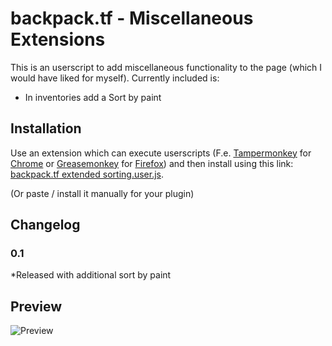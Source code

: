 # backpack.tf - Miscellaneous Extensions
This is an userscript to add miscellaneous functionality to the page (which I would have liked for myself).
Currently included is:
* In inventories add a Sort by paint


## Installation
Use an extension which can execute userscripts (F.e. [Tampermonkey](https://chrome.google.com/webstore/detail/tampermonkey/dhdgffkkebhmkfjojejmpbldmpobfkfo) for [Chrome](https://www.google.com/chrome/) or [Greasemonkey](https://addons.mozilla.org/en-US/firefox/addon/greasemonkey/)  for [Firefox](https://www.mozilla.org/firefox))
and then install using this link: [backpack.tf extended sorting.user.js](https://github.com/NetroScript/backpack.tf-miscellaneous-extensions/raw/master/backpack.tf%20extended%20sorting.user.js).

(Or paste / install it manually for your plugin)

## Changelog

### 0.1

*Released with additional sort by paint




## Preview

![Preview](https://raw.githubusercontent.com/NetroScript/backpack.tf-miscellaneous-extensions/master/preview.png)